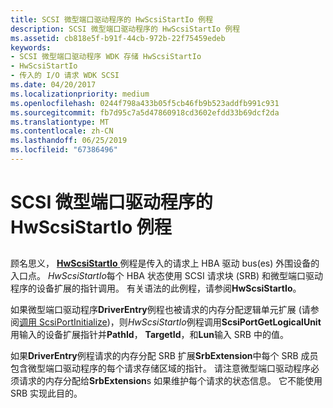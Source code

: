 ```yaml
---
title: SCSI 微型端口驱动程序的 HwScsiStartIo 例程
description: SCSI 微型端口驱动程序的 HwScsiStartIo 例程
ms.assetid: cb818e5f-b91f-44cb-972b-22f75459edeb
keywords:
- SCSI 微型端口驱动程序 WDK 存储 HwScsiStartIo
- HwScsiStartIo
- 传入的 I/O 请求 WDK SCSI
ms.date: 04/20/2017
ms.localizationpriority: medium
ms.openlocfilehash: 0244f798a433b05f5cb46fb9b523addfb991c931
ms.sourcegitcommit: fb7d95c7a5d47860918cd3602efdd33b69dcf2da
ms.translationtype: MT
ms.contentlocale: zh-CN
ms.lasthandoff: 06/25/2019
ms.locfileid: "67386496"
---
```

# <a name="scsi-miniport-drivers-hwscsistartio-routine"></a>SCSI 微型端口驱动程序的 HwScsiStartIo 例程


## <span id="ddk_scsi_miniport_drivers_hwscsistartio_routine_kg"></span><span id="DDK_SCSI_MINIPORT_DRIVERS_HWSCSISTARTIO_ROUTINE_KG"></span>


顾名思义， [ **HwScsiStartIo** ](https://docs.microsoft.com/previous-versions/windows/hardware/drivers/ff557323(v=vs.85))例程是传入的请求上 HBA 驱动 bus(es) 外围设备的入口点。 *HwScsiStartIo*每个 HBA 状态使用 SCSI 请求块 (SRB) 和微型端口驱动程序的设备扩展的指针调用。 有关语法的此例程，请参阅**HwScsiStartIo**。

如果微型端口驱动程序**DriverEntry**例程也被请求的内存分配逻辑单元扩展 (请参阅[调用 ScsiPortInitialize](calling-scsiportinitialize.md))，则*HwScsiStartIo*例程调用**ScsiPortGetLogicalUnit**用输入的设备扩展指针并**PathId**， **TargetId**，和**Lun**输入 SRB 中的值。

如果**DriverEntry**例程请求的内存分配 SRB 扩展**SrbExtension**中每个 SRB 成员包含微型端口驱动程序的每个请求存储区域的指针。 请注意微型端口驱动程序必须请求的内存分配给**SrbExtension**s 如果维护每个请求的状态信息。 它不能使用 SRB 实现此目的。

 

 




